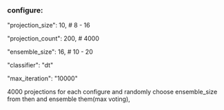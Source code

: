 ### configure:
 "projection_size": 10,   # 8 - 16 
 
"projection_count": 200,   # 4000 

"ensemble_size": 16,   # 10 - 20 

"classifier": "dt" 

"max_iteration": "10000"

4000 projections for each configure and randomly choose ensemble_size from then and ensemble them(max voting),